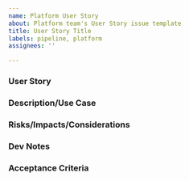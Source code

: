 ```yaml
---
name: Platform User Story
about: Platform team's User Story issue template
title: User Story Title
labels: pipeline, platform
assignees: ''

---
```


### User Story
<!--
What is a User Story?
A user story is a requirement for any functionality or feature, written down in one or two lines, about one and only one functionality or feature.

Use the following template when creating new User Stories/Tickets. Remove/replace any  _italicized_ text:

"As a _[User Persona - who are we building this for?]_
I want to _[Intent - what is this user trying to achieve?]_, 
so that _[Outcome - what is the value add to the user]_."
-->

### Description/Use Case
<!--
_Use this section to describe the 'Why', and/or provide an example scenario in which this feature/functionality would be valueable._
-->

### Risks/Impacts/Considerations
<!--
_Use this section to briefly list out any risks/impacts that may come about, as a result of the proposed solution._
- _System performance may be slowed_
- _Only a single search parameter can be used_
-->

### Dev Notes
<!--
_Use this section to describe any useful technical information to duplicate an issue or explain requirements related to this ticket without providing implementation details._
- _Provided is the data that was used to replicate the issue..._
- _To test, use SimpleReport upload CSV page to ..._
-->

### Acceptance Criteria
<!--
What is Acceptance Criteria?
A set of conditions or business rules, as defined by the Product Owner, which the functionality or feature should satisfy, in order to be accepted by the Product Owner.

Use the following template when creating new Acceptance Criteria:

"Given _[describe the precondition]_, when I _[describe the action performed]_, then I expect _[describe the expected outcome]_."

_OR... it may be written as a bulleted list._

- _Time must be displayed as HH:MM:SS_
- _Delivery rate must be shown as a percentage_
-->
